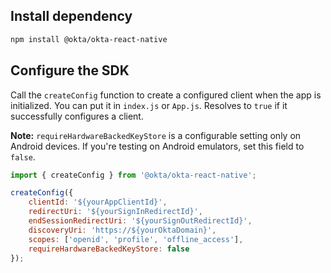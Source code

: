 ## Install dependency

```bash
npm install @okta/okta-react-native
```

## Configure the SDK

Call the `createConfig` function to create a configured client when the app is initialized. You can put it in `index.js` or `App.js`. Resolves to `true` if it successfully configures a client.

**Note:** `requireHardwareBackedKeyStore` is a configurable setting only on Android devices. If you're testing on Android emulators, set this field to `false`.

```javascript
import { createConfig } from '@okta/okta-react-native';

createConfig({
    clientId: '${yourAppClientId}',
    redirectUri: '${yourSignInRedirectId}',
    endSessionRedirectUri: '${yourSignOutRedirectId}',
    discoveryUri: 'https://${yourOktaDomain}',
    scopes: ['openid', 'profile', 'offline_access'],
    requireHardwareBackedKeyStore: false
});
```
